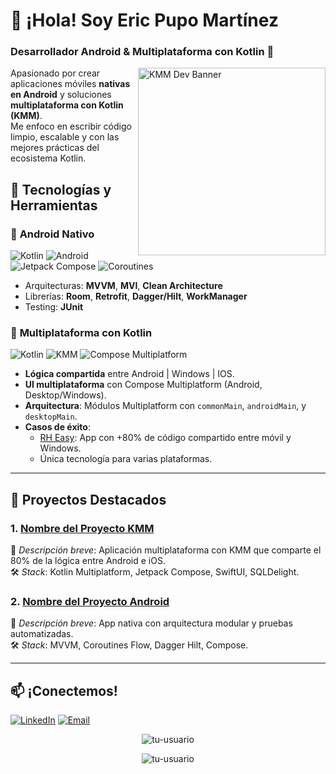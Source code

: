 # 👋 ¡Hola! Soy Eric Pupo Martínez 
### **Desarrollador Android & Multiplataforma con Kotlin** 🚀  

<img align="right" src="https://raw.githubusercontent.com/your-repo/your-image/main/banner_kmm.png" width="300" alt="KMM Dev Banner">  

Apasionado por crear aplicaciones móviles **nativas en Android** y soluciones **multiplataforma con Kotlin (KMM)**.  
Me enfoco en escribir código limpio, escalable y con las mejores prácticas del ecosistema Kotlin.  

## 🔧 **Tecnologías y Herramientas**  

### 📱 **Android Nativo**  
![Kotlin](https://img.shields.io/badge/Kotlin-7F52FF?style=flat&logo=kotlin&logoColor=white)
![Android](https://img.shields.io/badge/Android-3DDC84?style=flat&logo=android&logoColor=white)
![Jetpack Compose](https://img.shields.io/badge/Jetpack_Compose-4285F4?style=flat&logo=jetpack-compose&logoColor=white)
![Coroutines](https://img.shields.io/badge/Coroutines-7F52FF?style=flat&logo=kotlin&logoColor=white)  

- Arquitecturas: **MVVM**, **MVI**, **Clean Architecture**  
- Librerías: **Room**, **Retrofit**, **Dagger/Hilt**, **WorkManager**  
- Testing: **JUnit**  

### 📱 **Multiplataforma con Kotlin**
![Kotlin](https://img.shields.io/badge/Kotlin-7F52FF?style=flat&logo=kotlin&logoColor=white)
![KMM](https://img.shields.io/badge/Kotlin_Multiplatform-7F52FF?style=flat&logo=kotlin&logoColor=white)
![Compose Multiplatform](https://img.shields.io/badge/Compose_Multiplatform-4285F4?style=flat&logo=jetpack-compose&logoColor=white)

- **Lógica compartida** entre Android | Windows | IOS.  
- **UI multiplataforma** con Compose Multiplatform (Android, Desktop/Windows).  
- **Arquitectura**: Módulos Multiplatform con `commonMain`, `androidMain`, y `desktopMain`.  
- **Casos de éxito**:  
  - [RH Easy](enlace): App con +80% de código compartido entre móvil y Windows.  
  - Única tecnología para varias plataformas.
    
---

## 📂 **Proyectos Destacados**  

### 1. [Nombre del Proyecto KMM](https://github.com/tu-usuario/repo)  
📌 *Descripción breve*: Aplicación multiplataforma con KMM que comparte el 80% de la lógica entre Android e iOS.  
🛠 *Stack*: Kotlin Multiplatform, Jetpack Compose, SwiftUI, SQLDelight.  

### 2. [Nombre del Proyecto Android](https://github.com/tu-usuario/repo)  
📌 *Descripción breve*: App nativa con arquitectura modular y pruebas automatizadas.  
🛠 *Stack*: MVVM, Coroutines Flow, Dagger Hilt, Compose.  

---

## 📫 **¡Conectemos!**  

[![LinkedIn](https://img.shields.io/badge/LinkedIn-0077B5?style=flat&logo=linkedin&logoColor=white)](https://linkedin.com/in/tu-perfil)
[![Email](https://img.shields.io/badge/Email-D14836?style=flat&logo=gmail&logoColor=white)](mailto:tu-email@ejemplo.com)  

<p align="center">  
  <img src="https://komarev.com/ghpvc/?username=tu-usuario&label=Profile%20views&color=0e75b6&style=flat" alt="tu-usuario" />  
</p>
<p align="center">  
  <img src="https://komarev.com/ghpvc/?username=tu-usuario&label=Profile%20views&color=0e75b6&style=flat" alt="tu-usuario" />  
</p>
